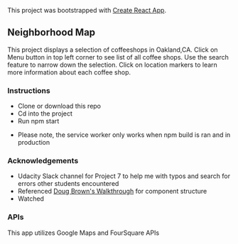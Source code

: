 This project was bootstrapped with [Create React App](https://github.com/facebook/create-react-app).

## Neighborhood Map

This project displays a selection of coffeeshops in Oakland,CA. Click on Menu button in top left corner to see list of all coffee shops. Use the search feature to narrow down the selection. Click on location markers to learn more information about each coffee shop.

### Instructions

- Clone or download this repo
- Cd into the project
- Run npm start
* Please note, the service worker only works when npm build is ran and in production


### Acknowledgements
- Udacity Slack channel for Project 7 to help me with typos and search for errors other students encountered
- Referenced [Doug Brown's Walkthrough](https://www.youtube.com/watch?v=NVAVLCJwAAo&feature=youtu.be) for component structure
- Watched

### APIs
This app utilizes Google Maps and FourSquare APIs 
